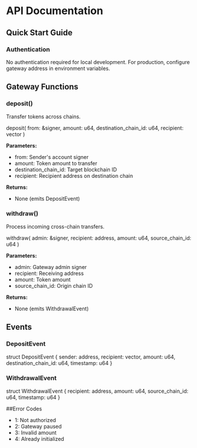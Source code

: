 # API Documentation

## Quick Start Guide

### Authentication
No authentication required for local development. For production, configure gateway address in environment variables.

## Gateway Functions

### deposit()
Transfer tokens across chains.

deposit<CoinType>(
from: &signer,
amount: u64,
destination_chain_id: u64,
recipient: vector<u8>
)

**Parameters:**
- from: Sender's account signer
- amount: Token amount to transfer
- destination_chain_id: Target blockchain ID
- recipient: Recipient address on destination chain

**Returns:**
- None (emits DepositEvent)

### withdraw()
Process incoming cross-chain transfers.

withdraw<CoinType>(
admin: &signer,
recipient: address,
amount: u64,
source_chain_id: u64
)

**Parameters:**
- admin: Gateway admin signer
- recipient: Receiving address
- amount: Token amount
- source_chain_id: Origin chain ID

**Returns:**
- None (emits WithdrawalEvent)

## Events

### DepositEvent
struct DepositEvent {
sender: address,
recipient: vector<u8>,
amount: u64,
destination_chain_id: u64,
timestamp: u64
}

### WithdrawalEvent
struct WithdrawalEvent {
recipient: address,
amount: u64,
source_chain_id: u64,
timestamp: u64
}


##Error Codes
- 1: Not authorized
- 2: Gateway paused
- 3: Invalid amount
- 4: Already initialized
